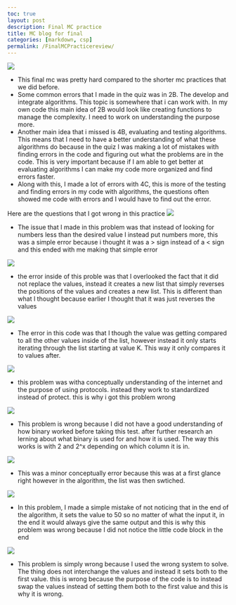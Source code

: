 ```yaml
---
toc: true
layout: post
description: Final MC practice
title: MC blog for final
categories: [markdown, csp]
permalink: /FinalMCPracticereview/
---
```



![]({{site.baseurl}}/images/finalpicture.png)
- This final mc was pretty hard compared to the shorter mc practices that we did before.
- Some common errors that I made in the quiz was in 2B. The develop and integrate algorithms. This topic is somewhere that i can work with. In my own code this main idea of 2B would look like creating functions to manage the complexity. I need to work on understanding the purpose more.
- Another main idea that i missed is 4B, evaluating  and testing algorithms. This means that I need to have a better understanding of what these algorithms do because in the quiz I was making a lot of mistakes with finding errors in the code and figuring out what the problems are in the code. This is very important because if I am able to get better at evaluating algorithms I can make my code more organized and find errors faster.
- Along with this, I made a lot of errors with 4C, this is more of the testing and finding errors in my code with algorithms, the questions often showed me code with errors and I would have to find out the error.
  
Here are the questions that I got wrong in this practice
![]({{site.baseurl}}/images/p1.png)
- The issue that I made in this problem was that instead of looking for numbers less than the desired value I instead put numbers more, this was a simple error because i thought it was a > sign instead of a < sign and this ended with me making that simple error


![]({{site.baseurl}}/images/p2.png)
- the error inside of this proble was that I overlooked the fact that it did not replace the values, instead it creates a new list that simply reverses the positions of the values and creates a new list. This is different than what I thought because earlier I thought that it was just reverses the values

![]({{site.baseurl}}/images/p3.png)
- The error in this code was that I though the value was getting compared to all the other values inside of the list, however instead it only starts iterating through the list starting at value K. This way it only compares it to values after.

![]({{site.baseurl}}/images/p4.png)
- this problem was witha conceptually understanding of the internet and the purpose of using protocols. instead they work to standardized instead of protect. this is why i got this problem wrong

![]({{site.baseurl}}/images/p5.png)
- This problem is wrong because I did not have a good understanding of how binary worked before taking this test. after further research an lerning about what binary is used for and how it is used. The way this works is with 2 and 2^x depending on which column it is in.

![]({{site.baseurl}}/images/p5.png)
- This was a minor conceptually error because this was at a first glance right however in the algorithm, the list was then swtiched.

![]({{site.baseurl}}/images/p7.png)
- In this problem, I made a simple mistake of not noticing that in the end of the algorithm, it sets the value to 50 so no matter of what the input it, in the end it would always give the same output and this is why this problem was wrong because I did not notice the little code block in the end

![]({{site.baseurl}}/images/p8.png)
- This problem is simply wrong because I used the wrong system to solve. The thing does not interchange the values and instead it sets both to the first value. this is wrong because the purpose of the code is to instead swap the values instead of setting them both to the first value and this is why it is wrong.


